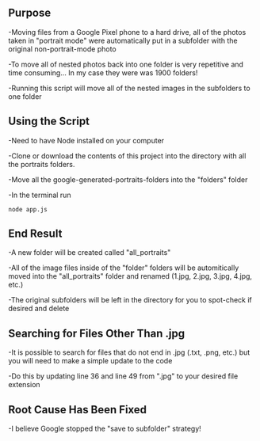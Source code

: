 ## Purpose

-Moving files from a Google Pixel phone to a hard drive, all of the photos taken in "portrait mode" were automatically put in a subfolder with the original non-portrait-mode photo

-To move all of nested photos back into one folder is very repetitive and time consuming... In my case they were was 1900 folders!

-Running this script will move all of the nested images in the subfolders to one folder

## Using the Script

-Need to have Node installed on your computer

-Clone or download the contents of this project into the directory with all the portraits folders.

-Move all the google-generated-portraits-folders into the "folders" folder

-In the terminal run

```
node app.js
```

## End Result

-A new folder will be created called "all_portraits"

-All of the image files inside of the "folder" folders will be automitically moved into the "all_portraits" folder and renamed (1.jpg, 2.jpg, 3.jpg, 4.jpg, etc.)

-The original subfolders will be left in the directory for you to spot-check if desired and delete

## Searching for Files Other Than .jpg

-It is possible to search for files that do not end in .jpg (.txt, .png, etc.) but you will need to make a simple update to the code

-Do this by updating line 36 and line 49 from ".jpg" to your desired file extension

## Root Cause Has Been Fixed

-I believe Google stopped the "save to subfolder" strategy!
